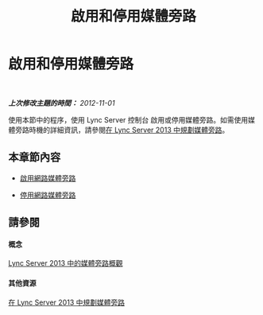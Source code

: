 ﻿---
title: 啟用和停用媒體旁路
TOCTitle: 啟用和停用媒體旁路
ms:assetid: f2b33a88-99c8-42ad-9fec-6bb9c5e9ff19
ms:mtpsurl: https://technet.microsoft.com/zh-tw/library/JJ721937(v=OCS.15)
ms:contentKeyID: 49890506
ms.date: 08/24/2015
mtps_version: v=OCS.15
ms.translationtype: HT
---

# 啟用和停用媒體旁路

 

_**上次修改主題的時間：** 2012-11-01_

使用本節中的程序，使用 Lync Server 控制台 啟用或停用媒體旁路。如需使用媒體旁路時機的詳細資訊，請參閱[在 Lync Server 2013 中規劃媒體旁路](lync-server-2013-planning-for-media-bypass.md)。

## 本章節內容

  - [啟用網路媒體旁路](lync-server-2013-enabling-network-media-bypass.md)

  - [停用網路媒體旁路](lync-server-2013-disabling-network-media-bypass.md)

## 請參閱

#### 概念

[Lync Server 2013 中的媒體旁路概觀](lync-server-2013-overview-of-media-bypass.md)  

#### 其他資源

[在 Lync Server 2013 中規劃媒體旁路](lync-server-2013-planning-for-media-bypass.md)


